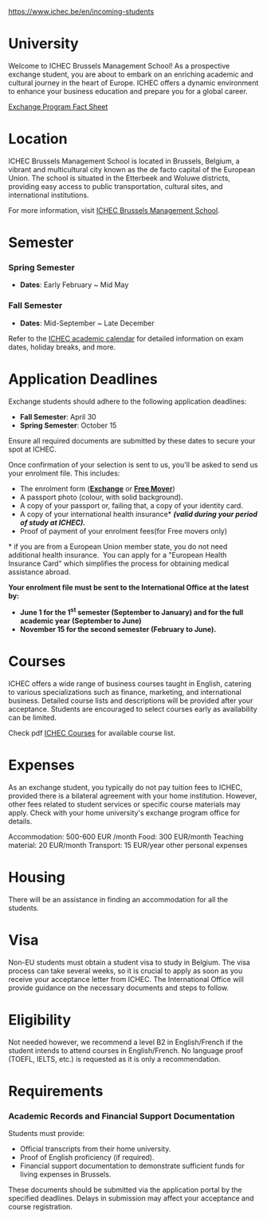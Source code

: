 https://www.ichec.be/en/incoming-students

# University

Welcome to ICHEC Brussels Management School! As a prospective exchange student, you are about to embark on an enriching academic and cultural journey in the heart of Europe. ICHEC offers a dynamic environment to enhance your business education and prepare you for a global career.

[Exchange Program Fact Sheet](https://www.ichec.be/sites/default/files/uploads/International/Documents%2024-25/Fact%20Sheet%202024-2025.pdf)

# Location

ICHEC Brussels Management School is located in Brussels, Belgium, a vibrant and multicultural city known as the de facto capital of the European Union. The school is situated in the Etterbeek and Woluwe districts, providing easy access to public transportation, cultural sites, and international institutions.

For more information, visit [ICHEC Brussels Management School](https://www.ichec.be/en).

# Semester

### Spring Semester

- **Dates**: Early February ~ Mid May

### Fall Semester

- **Dates**: Mid-September ~ Late December

Refer to the [ICHEC academic calendar](https://www.ichec.be/sites/default/files/uploads/International/Documents%2024-25/Academic%20Calendar%202024-2025.pdf) for detailed information on exam dates, holiday breaks, and more.

# Application Deadlines

Exchange students should adhere to the following application deadlines:

- **Fall Semester**: April 30
- **Spring Semester**: October 15

Ensure all required documents are submitted by these dates to secure your spot at ICHEC.

Once confirmation of your selection is sent to us, you'll be asked to send us your enrolment file. This includes:

- The enrolment form (**[Exchange](https://www.ichec.be/sites/default/files/uploads/International/Documents%2024-25/Application%20form%202024-2025.pdf)** or **[Free Mover](https://www.ichec.be/sites/default/files/uploads/International/Documents%2024-25/Application%20form%20Free%20Mover%202024-2025.pdf)**)
- A passport photo (colour, with solid background).
- A copy of your passport or, failing that, a copy of your identity card.
- A copy of your international health insurance\* **_(valid during your period of study at ICHEC)._**
- Proof of payment of your enrolment fees(for Free movers only)

\* if you are from a European Union member state, you do not need additional health insurance.  You can apply for a "European Health Insurance Card" which simplifies the process for obtaining medical assistance abroad.

**Your enrolment file must be sent to the International Office at the latest by:**

- **June 1 for the 1<sup>st</sup> semester (September to January) and for the full academic year (September to June)**
- **November 15 for the second semester (February to June).**

# Courses

ICHEC offers a wide range of business courses taught in English, catering to various specializations such as finance, marketing, and international business. Detailed course lists and descriptions will be provided after your acceptance. Students are encouraged to select courses early as availability can be limited.

Check pdf [ICHEC Courses](https://www.ichec.be/sites/default/files/uploads/International/Documents%2024-25/List%20courses%202024-2025.pdf) for available course list.

# Expenses

As an exchange student, you typically do not pay tuition fees to ICHEC, provided there is a bilateral agreement with your home institution. However, other fees related to student services or specific course materials may apply. Check with your home university's exchange program office for details.

Accommodation: 500-600 EUR /month
Food: 300 EUR/month
Teaching material: 20 EUR/month
Transport: 15 EUR/year
other personal expenses

# Housing

There will be an assistance in finding an accommodation for all the students.

# Visa

Non-EU students must obtain a student visa to study in Belgium. The visa process can take several weeks, so it is crucial to apply as soon as you receive your acceptance letter from ICHEC. The International Office will provide guidance on the necessary documents and steps to follow.

# Eligibility

Not needed however, we recommend a level B2 in English/French if the student intends to attend courses in English/French.
No language proof (TOEFL, IELTS, etc.) is requested as it is only a recommendation.

# Requirements

### Academic Records and Financial Support Documentation

Students must provide:

- Official transcripts from their home university.
- Proof of English proficiency (if required).
- Financial support documentation to demonstrate sufficient funds for living expenses in Brussels.

These documents should be submitted via the application portal by the specified deadlines. Delays in submission may affect your acceptance and course registration.
